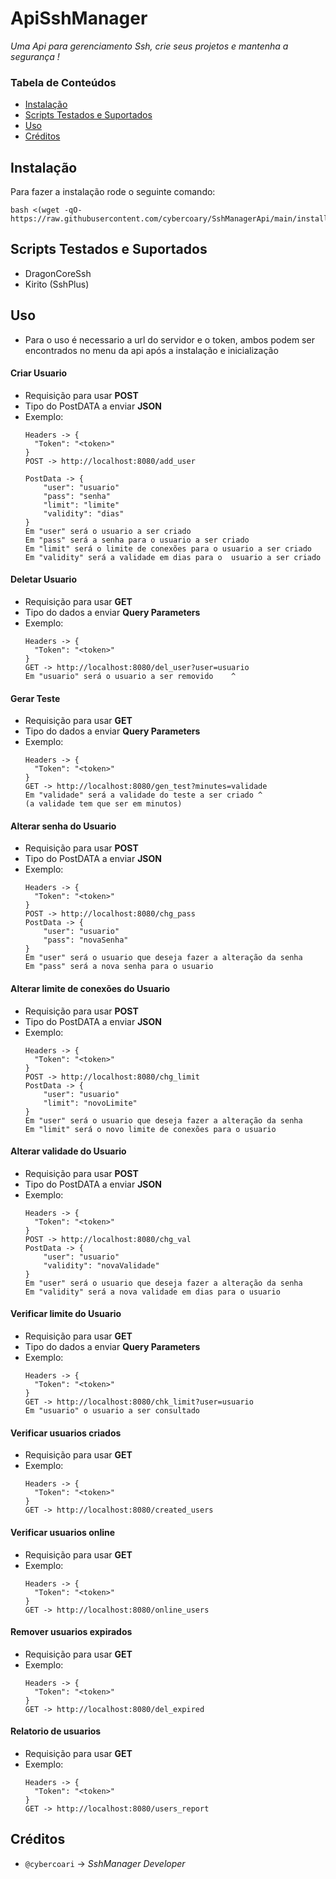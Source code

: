 # ApiSshManager

*Uma Api para gerenciamento Ssh, crie seus projetos e mantenha a segurança !*

### Tabela de Conteúdos

- [Instalação](#instalação)
- [Scripts Testados e Suportados](#scripts-suportados)
- [Uso](#uso)
- [Créditos](#créditos)


## Instalação

Para fazer a instalação rode o seguinte comando:

```cgo
bash <(wget -qO- https://raw.githubusercontent.com/cybercoary/SshManagerApi/main/install.sh)
```


## Scripts Testados e Suportados
- DragonCoreSsh
- Kirito (SshPlus)

## Uso
- Para o uso é necessario a url do servidor e o token, ambos podem ser encontrados no menu da api após a instalação e inicialização



#### Criar Usuario
- Requisição para usar **POST**
- Tipo do PostDATA a enviar **JSON**
- Exemplo:
    ```cgo
    Headers -> {
      "Token": "<token>"
    }
    POST -> http://localhost:8080/add_user
  
    PostData -> {
        "user": "usuario"
        "pass": "senha"  
        "limit": "limite"  
        "validity": "dias"  
    }
    Em "user" será o usuario a ser criado
    Em "pass" será a senha para o usuario a ser criado
    Em "limit" será o limite de conexões para o usuario a ser criado
    Em "validity" será a validade em dias para o  usuario a ser criado
  
    ``` 
#### Deletar Usuario
- Requisição para usar **GET**
- Tipo do dados a enviar **Query Parameters**
- Exemplo:
    ```cgo
    Headers -> {
      "Token": "<token>"
    }
    GET -> http://localhost:8080/del_user?user=usuario 
    Em "usuario" será o usuario a ser removido    ^
  
    ``` 
  
#### Gerar Teste
- Requisição para usar **GET**
- Tipo do dados a enviar **Query Parameters**
- Exemplo:
    ```cgo
    Headers -> {
      "Token": "<token>"
    }
    GET -> http://localhost:8080/gen_test?minutes=validade 
    Em "validade" será a validade do teste a ser criado ^
    (a validade tem que ser em minutos)
    ``` 


#### Alterar senha do Usuario
- Requisição para usar **POST**
- Tipo do PostDATA a enviar **JSON**
- Exemplo:
    ```cgo
    Headers -> {
      "Token": "<token>"
    }
    POST -> http://localhost:8080/chg_pass
    PostData -> {
        "user": "usuario"
        "pass": "novaSenha"
    }
    Em "user" será o usuario que deseja fazer a alteração da senha
    Em "pass" será a nova senha para o usuario
    ``` 

#### Alterar limite de conexões do Usuario
- Requisição para usar **POST**
- Tipo do PostDATA a enviar **JSON**
- Exemplo:
    ```cgo
    Headers -> {
      "Token": "<token>"
    }
    POST -> http://localhost:8080/chg_limit
    PostData -> {
        "user": "usuario"
        "limit": "novoLimite"
    }
    Em "user" será o usuario que deseja fazer a alteração da senha
    Em "limit" será o novo limite de conexões para o usuario
    ``` 
  
#### Alterar validade do Usuario
- Requisição para usar **POST**
- Tipo do PostDATA a enviar **JSON**
- Exemplo:
    ```cgo
    Headers -> {
      "Token": "<token>"
    }
    POST -> http://localhost:8080/chg_val
    PostData -> {
        "user": "usuario"
        "validity": "novaValidade"
    }
    Em "user" será o usuario que deseja fazer a alteração da senha
    Em "validity" será a nova validade em dias para o usuario
    ``` 

#### Verificar limite do Usuario
- Requisição para usar **GET**
- Tipo do dados a enviar **Query Parameters**
- Exemplo:
    ```cgo
    Headers -> {
      "Token": "<token>"
    }
    GET -> http://localhost:8080/chk_limit?user=usuario 
    Em "usuario" o usuario a ser consultado
    ``` 

#### Verificar usuarios criados
- Requisição para usar **GET**
- Exemplo:
    ```cgo
    Headers -> {
      "Token": "<token>"
    }
    GET -> http://localhost:8080/created_users
    ``` 


#### Verificar usuarios online
- Requisição para usar **GET**
- Exemplo:
    ```cgo
    Headers -> {
      "Token": "<token>"
    }
    GET -> http://localhost:8080/online_users
    ``` 



#### Remover usuarios expirados
- Requisição para usar **GET**
- Exemplo:
    ```cgo
    Headers -> {
      "Token": "<token>"
    }
    GET -> http://localhost:8080/del_expired
    ``` 

#### Relatorio de usuarios
- Requisição para usar **GET**
- Exemplo:
    ```cgo
    Headers -> {
      "Token": "<token>"
    }
    GET -> http://localhost:8080/users_report
    ``` 


## Créditos
- `@cybercoari` -> *SshManager Developer* 